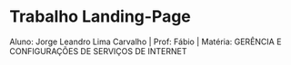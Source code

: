 # Trabalho Landing-Page 
Aluno: Jorge Leandro Lima Carvalho | 
Prof: Fábio | 
Matéria: GERÊNCIA E CONFIGURAÇÕES DE SERVIÇOS DE INTERNET

